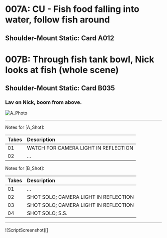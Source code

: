 # 007A: CU - Fish food falling into water, follow fish around
## Shoulder-Mount Static: Card A012

# 007B: Through fish tank bowl, Nick looks at fish (whole scene)
## Shoulder-Mount Static: Card B035

### Lav on Nick, boom from above.

![A_Photo][]

----

Notes for [A_Shot]: 

| Takes | Description |
|:---|:----|
| 01 | WATCH FOR CAMERA LIGHT IN REFLECTION |
| 02 | ... |

Notes for [B_Shot]: 

| Takes | Description |
|:---|:----|
| 01 | ... |
| 02 | SHOT SOLO; CAMERA LIGHT IN REFLECTION |
| 03 | SHOT SOLO; CAMERA LIGHT IN REFLECTION |
| 04 | SHOT SOLO; S.S. |

----

![ScriptScreenshot][]


[A_Photo]: images/007A007B.JPG